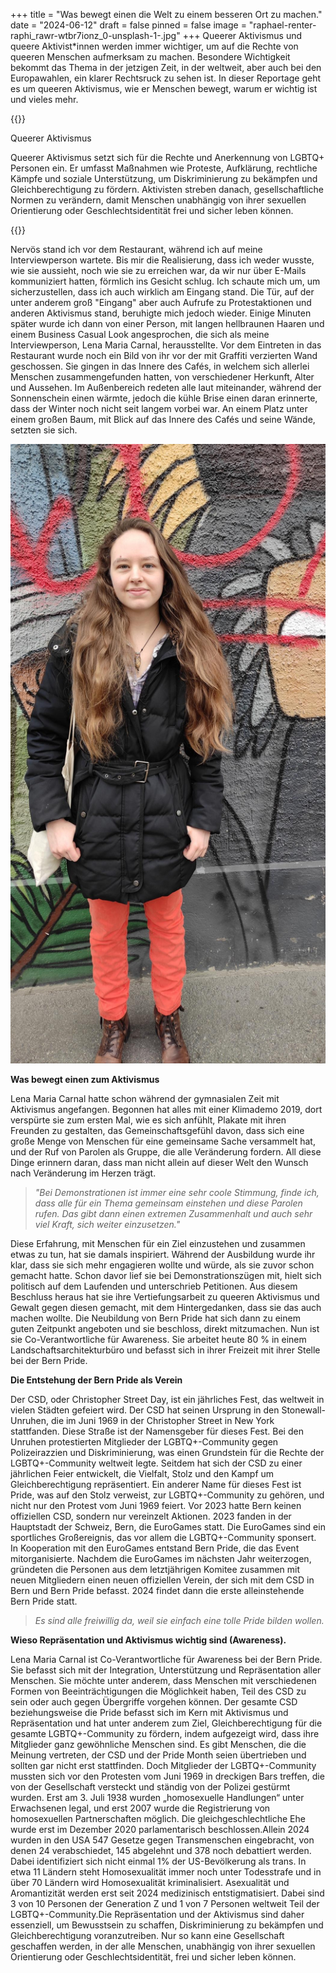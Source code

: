 +++
title = "Was bewegt einen die Welt zu einem besseren Ort zu machen."
date = "2024-06-12"
draft = false
pinned = false
image = "raphael-renter-raphi_rawr-wtbr7ionz_0-unsplash-1-.jpg"
+++
Queerer Aktivismus und queere Aktivist*innen werden immer wichtiger, um auf die Rechte von queeren Menschen aufmerksam zu machen. Besondere Wichtigkeit bekommt das Thema in der jetzigen Zeit, in der weltweit, aber auch bei den Europawahlen, ein klarer Rechtsruck zu sehen ist. In dieser Reportage geht es um queeren Aktivismus, wie er Menschen bewegt, warum er wichtig ist und vieles mehr.

{{<box>}}

Queerer Aktivismus

Queerer Aktivismus setzt sich für die Rechte und Anerkennung von LGBTQ+ Personen ein. Er umfasst Maßnahmen wie Proteste, Aufklärung, rechtliche Kämpfe und soziale Unterstützung, um Diskriminierung zu bekämpfen und Gleichberechtigung zu fördern. Aktivisten streben danach, gesellschaftliche Normen zu verändern, damit Menschen unabhängig von ihrer sexuellen Orientierung oder Geschlechtsidentität frei und sicher leben können.

{{</box>}}

Nervös stand ich vor dem Restaurant, während ich auf meine Interviewperson wartete. Bis mir die Realisierung, dass ich weder wusste, wie sie aussieht, noch wie sie zu erreichen war, da wir nur über E-Mails kommuniziert hatten, förmlich ins Gesicht schlug. Ich schaute mich um, um sicherzustellen, dass ich auch wirklich am Eingang stand. Die Tür, auf der unter anderem groß "Eingang" aber auch Aufrufe zu Protestaktionen und anderen Aktivismus stand, beruhigte mich jedoch wieder. Einige Minuten später wurde ich dann von einer Person, mit langen hellbraunen Haaren und einem Business Casual Look angesprochen, die sich als meine Interviewperson, Lena Maria Carnal, herausstellte. Vor dem Eintreten in das Restaurant wurde noch ein Bild von ihr vor der mit Graffiti verzierten Wand geschossen. Sie gingen in das Innere des Cafés, in welchem sich allerlei Menschen zusammengefunden hatten, von verschiedener Herkunft, Alter und Aussehen. Im Außenbereich redeten alle laut miteinander, während der Sonnenschein einen wärmte, jedoch die kühle Brise einen daran erinnerte, dass der Winter noch nicht seit langem vorbei war. An einem Platz unter einem großen Baum, mit Blick auf das Innere des Cafés und seine Wände, setzten sie sich.

![](microsoftteams-image-41-.png "Lena Maria Carnal von Alex Rudovich")

**Was bewegt einen zum Aktivismus**

Lena Maria Carnal hatte schon während der gymnasialen Zeit mit Aktivismus angefangen. Begonnen hat alles mit einer Klimademo 2019, dort verspürte sie zum ersten Mal, wie es sich anfühlt, Plakate mit ihren Freunden zu gestalten, das Gemeinschaftsgefühl davon, dass sich eine große Menge von Menschen für eine gemeinsame Sache versammelt hat, und der Ruf von Parolen als Gruppe, die alle Veränderung fordern. All diese Dinge erinnern daran, dass man nicht allein auf dieser Welt den Wunsch nach Veränderung im Herzen trägt.

> *"Bei Demonstrationen ist immer eine sehr coole Stimmung, finde ich, dass alle für ein Thema gemeinsam einstehen und diese Parolen rufen. Das gibt dann einen extremen Zusammenhalt und auch sehr viel Kraft, sich weiter einzusetzen."*

Diese Erfahrung, mit Menschen für ein Ziel einzustehen und zusammen etwas zu tun, hat sie damals inspiriert. Während der Ausbildung wurde ihr klar, dass sie sich mehr engagieren wollte und würde, als sie zuvor schon gemacht hatte. Schon davor lief sie bei Demonstrationszügen mit, hielt sich politisch auf dem Laufenden und unterschrieb Petitionen. Aus diesem Beschluss heraus hat sie ihre Vertiefungsarbeit zu queeren Aktivismus und Gewalt gegen diesen gemacht, mit dem Hintergedanken, dass sie das auch machen wollte. Die Neubildung von Bern Pride hat sich dann zu einem guten Zeitpunkt angeboten und sie beschloss, direkt mitzumachen. Nun ist sie Co-Verantwortliche für Awareness. Sie arbeitet heute 80 % in einem Landschaftsarchitekturbüro und befasst sich in ihrer Freizeit mit ihrer Stelle bei der Bern Pride.



**Die Entstehung der Bern Pride als Verein**

Der CSD, oder Christopher Street Day, ist ein jährliches Fest, das weltweit in vielen Städten gefeiert wird. Der CSD hat seinen Ursprung in den Stonewall-Unruhen, die im Juni 1969 in der Christopher Street in New York stattfanden. Diese Straße ist der Namensgeber für dieses Fest. Bei den Unruhen protestierten Mitglieder der LGBTQ+-Community gegen Polizeirazzien und Diskriminierung, was einen Grundstein für die Rechte der LGBTQ+-Community weltweit legte. Seitdem hat sich der CSD zu einer jährlichen Feier entwickelt, die Vielfalt, Stolz und den Kampf um Gleichberechtigung repräsentiert. Ein anderer Name für dieses Fest ist Pride, was auf den Stolz verweist, zur LGBTQ+-Community zu gehören, und nicht nur den Protest vom Juni 1969 feiert. Vor 2023 hatte Bern keinen offiziellen CSD, sondern nur vereinzelt Aktionen. 2023 fanden in der Hauptstadt der Schweiz, Bern, die EuroGames statt. Die EuroGames sind ein sportliches Großereignis, das vor allem die LGBTQ+-Community sponsert. In Kooperation mit den EuroGames entstand Bern Pride, die das Event mitorganisierte. Nachdem die EuroGames im nächsten Jahr weiterzogen, gründeten die Personen aus dem letztjährigen Komitee zusammen mit neuen Mitgliedern einen neuen offiziellen Verein, der sich mit dem CSD in Bern und Bern Pride befasst. 2024 findet dann die erste alleinstehende Bern Pride statt.

> *Es sind alle freiwillig da, weil sie einfach eine tolle Pride bilden wollen.*



**Wieso Repräsentation und Aktivismus wichtig sind (Awareness).**

Lena Maria Carnal ist Co-Verantwortliche für Awareness bei der Bern Pride. Sie befasst sich mit der Integration, Unterstützung und Repräsentation aller Menschen. Sie möchte unter anderem, dass Menschen mit verschiedenen Formen von Beeinträchtigungen die Möglichkeit haben, Teil des CSD zu sein oder auch gegen Übergriffe vorgehen können. Der gesamte CSD beziehungsweise die Pride befasst sich im Kern mit Aktivismus und Repräsentation und hat unter anderem zum Ziel, Gleichberechtigung für die gesamte LGBTQ+-Community zu fördern, indem aufgezeigt wird, dass ihre Mitglieder ganz gewöhnliche Menschen sind. Es gibt Menschen, die die Meinung vertreten, der CSD und der Pride Month seien übertrieben und sollten gar nicht erst stattfinden. Doch Mitglieder der LGBTQ+-Community mussten sich vor den Protesten vom Juni 1969 in dreckigen Bars treffen, die von der Gesellschaft versteckt und ständig von der Polizei gestürmt wurden. Erst am 3. Juli 1938 wurden „homosexuelle Handlungen“ unter Erwachsenen legal, und erst 2007 wurde die Registrierung von homosexuellen Partnerschaften möglich. Die gleichgeschlechtliche Ehe wurde erst im Dezember 2020 parlamentarisch beschlossen.Allein 2024 wurden in den USA 547 Gesetze gegen Transmenschen eingebracht, von denen 24 verabschiedet, 145 abgelehnt und 378 noch debattiert werden. Dabei identifiziert sich nicht einmal 1% der US-Bevölkerung als trans. In etwa 11 Ländern steht Homosexualität immer noch unter Todesstrafe und in über 70 Ländern wird Homosexualität kriminalisiert. Asexualität und Aromantizität werden erst seit 2024 medizinisch entstigmatisiert. Dabei sind 3 von 10 Personen der Generation Z und 1 von 7 Personen weltweit Teil der LGBTQ+-Community.Die Repräsentation und der Aktivismus sind daher essenziell, um Bewusstsein zu schaffen, Diskriminierung zu bekämpfen und Gleichberechtigung voranzutreiben. Nur so kann eine Gesellschaft geschaffen werden, in der alle Menschen, unabhängig von ihrer sexuellen Orientierung oder Geschlechtsidentität, frei und sicher leben können.